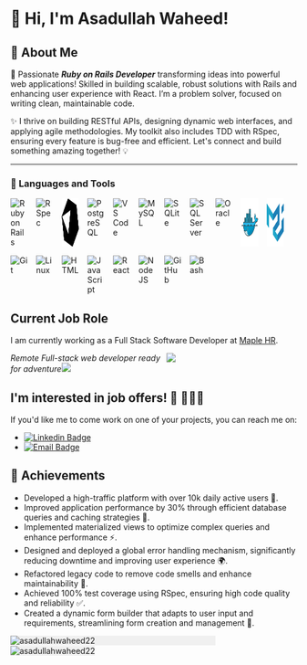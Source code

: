 # 👋 Hi, I'm Asadullah Waheed!

## 🚀 About Me
🚀 Passionate ***Ruby on Rails Developer*** transforming ideas into powerful web applications! Skilled in building scalable, robust solutions with Rails and enhancing user experience with React. I’m a problem solver, focused on writing clean, maintainable code.

✨ I thrive on building RESTful APIs, designing dynamic web interfaces, and applying agile methodologies. My toolkit also includes TDD with RSpec, ensuring every feature is bug-free and efficient. 
Let's connect and build something amazing together! 💡

---

### 🧰 Languages and Tools
<div style="display: flex; flex-wrap: wrap; gap: 15px;">
  <img alt="Ruby on Rails" title="Ruby on Rails" width="30px" src="https://cdn.jsdelivr.net/gh/devicons/devicon/icons/rails/rails-original-wordmark.svg"/>
  <img alt="RSpec" title="RSpec" width="30px" src="https://cdn.jsdelivr.net/gh/devicons/devicon/icons/rspec/rspec-original.svg"/>
  <img alt="Crystal" title="Crystal" width="30px" src="https://raw.githubusercontent.com/devicons/devicon/master/icons/crystal/crystal-original.svg"/>
  <img alt="PostgreSQL" title="PostgreSQL" width="30px" src="https://cdn.jsdelivr.net/gh/devicons/devicon/icons/postgresql/postgresql-original.svg" />
  <img alt="VS Code" title="VS Code" width="30px" src="https://cdn.jsdelivr.net/gh/devicons/devicon/icons/vscode/vscode-original.svg" />
  <img alt="MySQL" title="MySQL" width="30px" src="https://cdn.jsdelivr.net/gh/devicons/devicon/icons/mysql/mysql-original.svg" />
  <img alt="SQLite" title="SQLite" width="30px" src="https://cdn.jsdelivr.net/gh/devicons/devicon/icons/sqlite/sqlite-original.svg" />
  <img alt="SQL Server" title="SQL Server" width="30px" src="https://cdn.jsdelivr.net/gh/devicons/devicon/icons/microsoftsqlserver/microsoftsqlserver-plain.svg" />
  <img alt="Oracle" title="Oracle" width="30px" src="https://cdn.jsdelivr.net/gh/devicons/devicon/icons/oracle/oracle-original.svg" />
  <img alt="Docker" title="Docker" width="30px" src="https://raw.githubusercontent.com/devicons/devicon/master/icons/docker/docker-original.svg"/>
  <img alt="Material UI" title="Material UI" width="30px" src="https://raw.githubusercontent.com/devicons/devicon/master/icons/materialui/materialui-original.svg"/>
  <img alt="Git" title="Git" width="30px" src="https://cdn.jsdelivr.net/gh/devicons/devicon/icons/git/git-original.svg" />
  <img alt="Linux" title="Linux" width="30px" src="https://cdn.jsdelivr.net/gh/devicons/devicon/icons/linux/linux-original.svg" />
  <img alt="HTML" title="HTML" width="30px" src="https://cdn.jsdelivr.net/gh/devicons/devicon/icons/html5/html5-plain.svg" />
  <img alt="JavaScript" title="JavaScript" width="30px" src="https://cdn.jsdelivr.net/gh/devicons/devicon/icons/javascript/javascript-plain.svg" />
  <img alt="React" title="React" width="30px" src="https://cdn.jsdelivr.net/gh/devicons/devicon/icons/react/react-original.svg" />
  <img alt="NodeJS" title="NodeJS" width="30px" src="https://cdn.jsdelivr.net/gh/devicons/devicon/icons/nodejs/nodejs-original.svg" />
  <img alt="GitHub" title="GitHub" width="30px" src="https://cdn.jsdelivr.net/gh/devicons/devicon/icons/github/github-original.svg" />
  <img alt="Bash" title="Bash" width="30px" src="https://cdn.jsdelivr.net/gh/devicons/devicon/icons/bash/bash-original.svg" />
</div>

## Current Job Role
I am currently working as a Full Stack Software Developer at [Maple HR](https://maplehr.io/).

<img align='right' src="https://media1.giphy.com/media/PgLLtnqHts1woXeKpy/giphy.gif?cid=ecf05e47yvmdb2do7n27eaitsqafb62bkzsidma6evltkedr&rid=giphy.gif" width="230" style="margin-left: 10px; margin-bottom: 10px;">
<p><em>Remote Full-stack web developer ready for adventure</em><img src="https://media.giphy.com/media/XGma2iRIHTKkwqRkFl/giphy.gif" width="50"></p>

## I'm interested in job offers! 🏢 🏃‍♂️💨

If you'd like me to come work on one of your projects, you can reach me on:

- [![Linkedin Badge](https://img.shields.io/badge/-Asadullah%20Waheed-blue?style=flat-square&logo=Linkedin&logoColor=white&link=https://www.linkedin.com/in/asadullahwaheed22/)](https://www.linkedin.com/in/asadullahwaheed22)
- [![Email Badge](https://img.shields.io/badge/Email-waheedasadullah123%40gmail.com-brightgreen)](mailto:waheedasadullah123@gmail.com)

## 🌟 Achievements
- Developed a high-traffic platform with over 10k daily active users 🛒.
- Improved application performance by 30% through efficient database queries and caching strategies 🚀.
- Implemented materialized views to optimize complex queries and enhance performance ⚡.
- Designed and deployed a global error handling mechanism, significantly reducing downtime and improving user experience 🌍.
- Refactored legacy code to remove code smells and enhance maintainability 💪.
- Achieved 100% test coverage using RSpec, ensuring high code quality and reliability ✅.
- Created a dynamic form builder that adapts to user input and requirements, streamlining form creation and management 🔧.

<p>
  <img align="left" src="https://github-readme-stats.vercel.app/api/top-langs?username=asadullahwaheed22&show_icons=true&locale=en&layout=compact" alt="asadullahwaheed22" style="background-color: #f0f0f0; width: 360px; height: auto;" />
</p>

<p>
  <img align="center" src="https://github-readme-streak-stats.herokuapp.com/?user=asadullahwaheed22&" alt="asadullahwaheed22" style="background-color: #f0f0f0;" />
</p>

